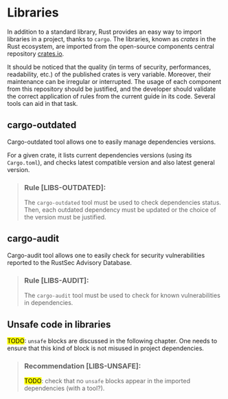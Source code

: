 # Libraries

In addition to a standard library, Rust provides an easy way to import libraries
in a project, thanks to `cargo`. The libraries, known as *crates* in the Rust
ecosystem, are imported from the open-source components central repository
[crates.io](https://crates.io).

It should be noticed that the quality (in terms of security, performances,
readability, etc.) of the published crates is very variable. Moreover, their
maintenance can be irregular or interrupted. The usage of each component from
this repository should be justified, and the developer should validate the
correct application of rules from the current guide in its code. Several tools
can aid in that task.

## cargo-outdated

Cargo-outdated tool allows one to easily manage dependencies versions.

For a given crate, it lists current dependencies versions (using its
`Cargo.toml`), and checks latest compatible version and also latest general
version.

> ### Rule [LIBS-OUTDATED]:
> The `cargo-outdated` tool must be used to check dependencies status. Then,
> each outdated dependency must be updated or the choice of the version must be
> justified.

## cargo-audit

Cargo-audit tool allows one to easily check for security vulnerabilities
reported to the RustSec Advisory Database.

> ### Rule [LIBS-AUDIT]:
> The `cargo-audit` tool must be used to check for known vulnerabilities in
> dependencies.

## Unsafe code in libraries

<mark>TODO</mark>: `unsafe` blocks are discussed in the following chapter.
One needs to ensure that this kind of block is not misused in project
dependencies.

> ### Recommendation [LIBS-UNSAFE]:
> <mark>TODO</mark>: check that no `unsafe` blocks appear in the imported
> dependencies (with a tool?).
